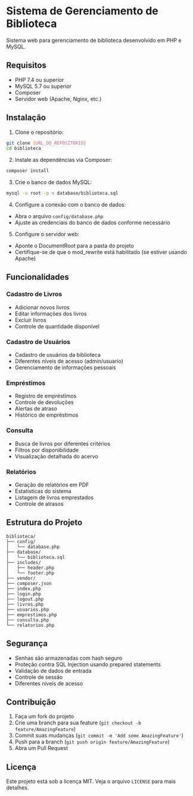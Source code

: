 # Sistema de Gerenciamento de Biblioteca

Sistema web para gerenciamento de biblioteca desenvolvido em PHP e MySQL.

## Requisitos

- PHP 7.4 ou superior
- MySQL 5.7 ou superior
- Composer
- Servidor web (Apache, Nginx, etc.)

## Instalação

1. Clone o repositório:
```bash
git clone [URL_DO_REPOSITORIO]
cd biblioteca
```

2. Instale as dependências via Composer:
```bash
composer install
```

3. Crie o banco de dados MySQL:
```bash
mysql -u root -p < database/biblioteca.sql
```

4. Configure a conexão com o banco de dados:
- Abra o arquivo `config/database.php`
- Ajuste as credenciais do banco de dados conforme necessário

5. Configure o servidor web:
- Aponte o DocumentRoot para a pasta do projeto
- Certifique-se de que o mod_rewrite está habilitado (se estiver usando Apache)

## Funcionalidades

### Cadastro de Livros
- Adicionar novos livros
- Editar informações dos livros
- Excluir livros
- Controle de quantidade disponível

### Cadastro de Usuários
- Cadastro de usuários da biblioteca
- Diferentes níveis de acesso (admin/usuario)
- Gerenciamento de informações pessoais

### Empréstimos
- Registro de empréstimos
- Controle de devoluções
- Alertas de atraso
- Histórico de empréstimos

### Consulta
- Busca de livros por diferentes critérios
- Filtros por disponibilidade
- Visualização detalhada do acervo

### Relatórios
- Geração de relatórios em PDF
- Estatísticas do sistema
- Listagem de livros emprestados
- Controle de atrasos

## Estrutura do Projeto

```
biblioteca/
├── config/
│   └── database.php
├── database/
│   └── biblioteca.sql
├── includes/
│   ├── header.php
│   └── footer.php
├── vendor/
├── composer.json
├── index.php
├── login.php
├── logout.php
├── livros.php
├── usuarios.php
├── emprestimos.php
├── consulta.php
└── relatorios.php
```

## Segurança

- Senhas são armazenadas com hash seguro
- Proteção contra SQL Injection usando prepared statements
- Validação de dados de entrada
- Controle de sessão
- Diferentes níveis de acesso

## Contribuição

1. Faça um fork do projeto
2. Crie uma branch para sua feature (`git checkout -b feature/AmazingFeature`)
3. Commit suas mudanças (`git commit -m 'Add some AmazingFeature'`)
4. Push para a branch (`git push origin feature/AmazingFeature`)
5. Abra um Pull Request

## Licença

Este projeto está sob a licença MIT. Veja o arquivo `LICENSE` para mais detalhes. 